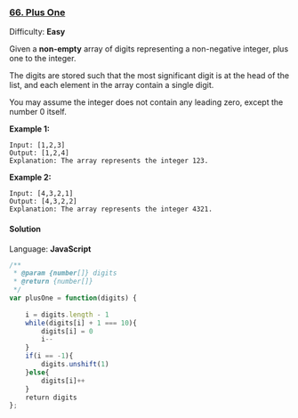 ### [66\. Plus One](https://leetcode.com/problems/plus-one/)

Difficulty: **Easy**


Given a **non-empty** array of digits representing a non-negative integer, plus one to the integer.

The digits are stored such that the most significant digit is at the head of the list, and each element in the array contain a single digit.

You may assume the integer does not contain any leading zero, except the number 0 itself.

**Example 1:**

```
Input: [1,2,3]
Output: [1,2,4]
Explanation: The array represents the integer 123.
```

**Example 2:**

```
Input: [4,3,2,1]
Output: [4,3,2,2]
Explanation: The array represents the integer 4321.
```


#### Solution

Language: **JavaScript**

```javascript
/**
 * @param {number[]} digits
 * @return {number[]}
 */
var plusOne = function(digits) {
    
    i = digits.length - 1
    while(digits[i] + 1 === 10){
        digits[i] = 0
        i--
    }
    if(i == -1){
        digits.unshift(1)
    }else{
        digits[i]++
    }
    return digits
};
```
